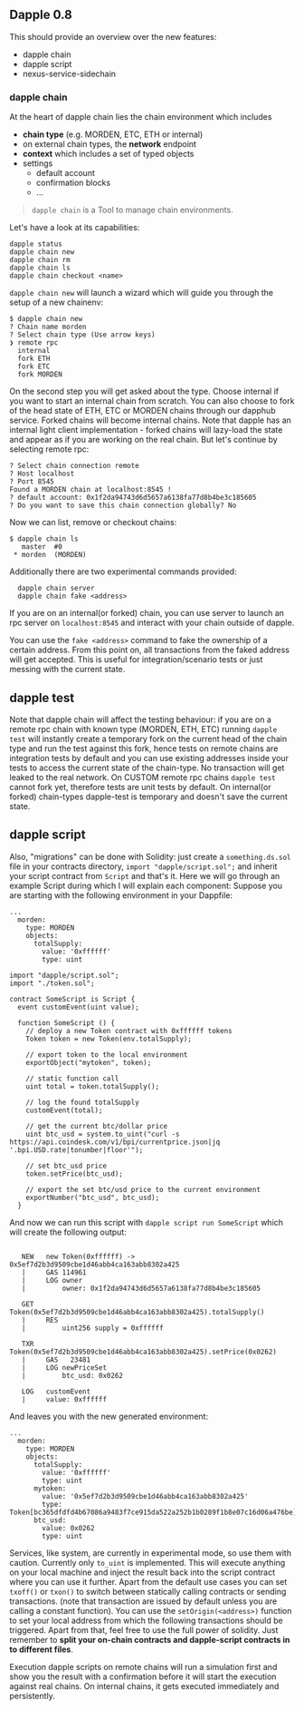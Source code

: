 ## Dapple 0.8

This should provide an overview over the new features:

* dapple chain
* dapple script
* nexus-service-sidechain

### dapple chain
At the heart of dapple chain lies the chain environment which
includes
* **chain type** (e.g. MORDEN, ETC, ETH or internal)
* on external chain types, the **network** endpoint
* **context** which includes a set of typed objects
* settings
  * default account
  * confirmation blocks
  * ...

> `dapple chain` is a Tool to manage chain environments.

Let's have a look at its capabilities:
```
dapple status
dapple chain new
dapple chain rm
dapple chain ls
dapple chain checkout <name>
```

`dapple chain new` will launch a wizard which will guide you through the setup of a new chainenv:

```
$ dapple chain new
? Chain name morden
? Select chain type (Use arrow keys)
❯ remote rpc
  internal
  fork ETH
  fork ETC
  fork MORDEN
```
On the second step you will get asked about the type. Choose
internal if you want to start an internal chain from scratch.
You can also choose to fork of the head state of ETH, ETC or MORDEN chains through our dapphub service. Forked chains will become internal chains. Note that dapple has an internal light client implementation - forked chains will lazy-load the state and appear as if you are working on the real chain. But let's continue by selecting remote rpc:

```
? Select chain connection remote
? Host localhost
? Port 8545
Found a MORDEN chain at localhost:8545 !
? default account: 0x1f2da94743d6d5657a6138fa77d8b4be3c185605
? Do you want to save this chain connection globally? No
```

Now we can list, remove or checkout chains:
```
$ dapple chain ls
   master  #0
 * morden  (MORDEN)
```

Additionally there are two experimental commands provided:
```
  dapple chain server
  dapple chain fake <address>
```

If you are on an internal(or forked) chain, you can use server to launch an rpc server on `localhost:8545` and interact with your chain outside of dapple.

You can use the `fake <address>` command to fake the ownership of a certain address. From this point on, all transactions from the faked address will get accepted. This is useful for integration/scenario tests or just messing with the current state.

## dapple test
Note that dapple chain will affect the testing behaviour: if you are on a remote rpc chain with known type (MORDEN, ETH, ETC) running `dapple test` will instantly create a temporary fork on the current head of the chain type and run the test against this fork, hence tests on remote chains are integration tests by default and you can use existing addresses inside your tests to access the current state of the chain-type. No transaction will get leaked to the real network. On CUSTOM remote rpc chains `dapple test` cannot fork yet, therefore tests are unit tests by default. On internal(or forked) chain-types dapple-test is temporary and doesn't save the current state.

## dapple script
Also, "migrations" can be done with Solidity: just create a `something.ds.sol` file in your contracts directory, `import "dapple/script.sol";` and inherit your script contract from `Script` and that's it. Here we will go through an example Script during which I will explain each component:
Suppose you are starting with the following environment in your Dappfile:
```
...
  morden:
    type: MORDEN
    objects:
      totalSupply:
        value: '0xffffff'
        type: uint
```

```
import "dapple/script.sol";
import "./token.sol";

contract SomeScript is Script {
  event customEvent(uint value);

  function SomeScript () {
    // deploy a new Token contract with 0xffffff tokens
    Token token = new Token(env.totalSupply);

    // export token to the local environment
    exportObject("mytoken", token);

    // static function call
    uint total = token.totalSupply();

    // log the found totalSupply
    customEvent(total);

    // get the current btc/dollar price
    uint btc_usd = system.to_uint("curl -s https://api.coindesk.com/v1/bpi/currentprice.json|jq '.bpi.USD.rate|tonumber|floor'");

    // set btc_usd price
    token.setPrice(btc_usd);

    // export the set btc/usd price to the current environment
    exportNumber("btc_usd", btc_usd);
  }
```

And now we can run this script with `dapple script run SomeScript`
which will create the following output:
```

   NEW   new Token(0xffffff) -> 0x5ef7d2b3d9509cbe1d46abb4ca163abb8302a425
   |     GAS 114961
   |     LOG owner
   |         owner: 0x1f2da94743d6d5657a6138fa77d8b4be3c185605

   GET   Token(0x5ef7d2b3d9509cbe1d46abb4ca163abb8302a425).totalSupply()
   |     RES
   |         uint256 supply = 0xffffff

   TXR   Token(0x5ef7d2b3d9509cbe1d46abb4ca163abb8302a425).setPrice(0x0262)
   |     GAS   23481
   |     LOG newPriceSet
   |         btc_usd: 0x0262

   LOG   customEvent
   |     value: 0xffffff

```

And leaves you with the new generated environment:
```
...
  morden:
    type: MORDEN
    objects:
      totalSupply:
        value: '0xffffff'
        type: uint
      mytoken:
        value: '0x5ef7d2b3d9509cbe1d46abb4ca163abb8302a425'
        type: Token[bc365dfdfd4b67086a9483f7ce915da522a252b1b0289f1b8e07c16d06a476be]
      btc_usd:
        value: 0x0262
        type: uint
```

Services, like system, are currently in experimental mode, so use them with caution. Currently only `to_uint` is implemented. This will execute anything on your local machine and inject the result back into the script contract where you can use it further.
Apart from the default use cases you can set `txoff()` or `txon()` to switch between statically calling contracts or sending transactions. (note that transaction are issued by default unless you are calling a constant function).
You can use the `setOrigin(<address>)` function to set your local address from which the following transactions should be triggered. Apart from that, feel free to use the full power of solidity. Just remember to **split your on-chain contracts and dapple-script contracts in to different files**.

Execution dapple scripts on remote chains will run a simulation first and show you the result with a confirmation before it will start the execution against real chains. On internal chains, it gets executed immediately and persistently.
